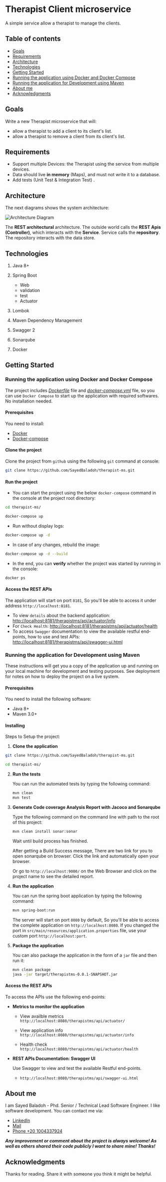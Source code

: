# Therapist Client microservice
A simple service allow a therapist to manage the clients.


## Table of contents
* [Goals](#goals)
* [Requirements](#requirements)
* [Architecture](#architecture)
* [Technologies](#technologies)
* [Getting Started](#getting-started)
* [Running the application using Docker and Docker Compose](#running-the-application-using-docker-and-docker-compose)
* [Running the application for Development using Maven](#running-the-application-for-development-using-maven)
* [About me](#about-me)
* [Acknowledgments](#acknowledgments)

## Goals
Write a new Therapist microservice that will:
- allow a therapist to add a client to its client's list.
- allow a therapist to remove a client from its client's list.

## Requirements
- Support multiple Devices: the Therapist using the service from multiple devices.
- Data should live **in memory** (Maps), and must not write it to a database.
- Add tests (Unit Test & Integration Test) .


## Architecture
The next diagrams shows the system architecture:

![Architecture Diagram](readme-images/architecture.png)


The **REST architectural** architecture. The outside world calls the **REST Apis (Controller)**, which interacts with the **Service**. Service calls the **repository**. The repository interacts with the data store.


## Technologies

1. Java 8+
2. Spring Boot

	+ Web
	+ validation
	+ test
	+ Actuator
3. Lombok
4. Maven Dependency Management
5. Swagger 2
6. Sonarqube
7. Docker


## Getting Started

### Running the application using Docker and Docker Compose
The project includes [*Dockerfile*](Dockerfile) file and [*docker-compose.yml*](../docker-compose.yml) file, so you can use `Docker Compose` to start up the application with required softwares. No installation needed.

#### Prerequisites
You need to install:
* [Docker](https://docs.docker.com/engine/install/) 
* [Docker-compose](https://docs.docker.com/compose/install/)

#### Clone the project
Clone the project from `github` using the following `git` command at console:

```bash
git clone https://github.com/SayedBaladoh/therapist-ms.git
```

#### Run the project
- You can start the project using the below `docker-compose` command in the console at the project root directory:
 
```bash
cd therapist-ms/

docker-compose up
```

- Run without display logs:

```bash
docker-compose up -d
```

- In case of any changes, rebuild the image:

```bash
docker-compose up -d --build
```

- In the end, you can **verify** whether the project was started by running in the console:

```bash
docker ps
```

#### Access the REST APIs

The application will start on port `8181`, So you'll be able to access it under address `http://localhost:8181`.
	
- To view `details` about the backend application: [http://localhost:8181/therapistms/api/actuator/info](http://localhost:8181/therapistms/api/actuator/info)
- For `Check Health`: [http://localhost:8181/therapistms/api/actuator/health](http://localhost:8181/therapistms/api/actuator/health)
- To access `Swagger` documentation to view the available restful end-points, how to use and test APIs: [http://localhost:8181/therapistms/api/swagger-ui.html](http://localhost:8181/therapistms/api/swagger-ui.html)


### Running the application for Development using Maven

These instructions will get you a copy of the application up and running on your local machine for development and testing purposes. See deployment for notes on how to deploy the project on a live system.

#### Prerequisites

You need to install the following software:

 * Java 8+
 * Maven 3.0+

#### Installing

Steps to Setup the project:

1. **Clone the application**

```bash
git clone https://github.com/SayedBaladoh/therapist-ms.git

cd therapist-ms/
```

2. **Run the tests**

	You can run the automated tests by typing the following command:

	```bash
	mvn clean
	mvn test
	```
3.  **Generate Code coverage Analysis Report with Jacoco and Sonarqube**

	Type the following command on the command line with path to the root of this project:

	```bash
	mvn clean install sonar:sonar 
	```

	Wait until build process has finished.

	After getting a Build Success message, There are two link for you to open sonarqube on browser. Click the link and automatically open your browser.
	
	Or go to `http://localhost:9000/` on the Web Browser and click on the project name to see the detailed report.
	
5. **Run the application**

	You can run the spring boot application by typing the following command:

	```bash
	mvn spring-boot:run
	```

	The server will start on port `8080` by default, So you'll be able to access the complete application on `http://localhost:8080`. 
	If you changed the port in  `src/main/resources/application.properties` file, use your custom port `http://localhost:port`.

6. **Package the application**

	You can also package the application in the form of a `jar` file and then run it:

	```bash
	mvn clean package
	java -jar target/therapistms-0.0.1-SNAPSHOT.jar
	```

#### Access the REST APIs

To access the APIs use the following end-points:

- **Metrics to monitor the application**

	+ View availble metrics `http://localhost:8080/therapistms/api/actuator/`

	+ View application info `http://localhost:8080/therapistms/api/actuator/info`
	
	+ Health check `http://localhost:8080/therapistms/api/actuator/health`

- **REST APIs Documentation: Swagger UI**

	Use Swagger to view and test the available Restful end-points.

	+ `http://localhost:8080/therapistms/api/swagger-ui.html`

## About me

I am Sayed Baladoh - Phd. Senior / Technical Lead Software Engineer. I like software development. You can contact me via:

* [LinkedIn](https://www.linkedin.com/in/SayedBaladoh/)
* [Mail](mailto:sayedbaladoh@yahoo.com)
* [Phone +20 1004337924](tel:+201004337924)

_**Any improvement or comment about the project is always welcome! As well as others shared their code publicly I want to share mine! Thanks!**_

## Acknowledgments

Thanks for reading. Share it with someone you think it might be helpful.
